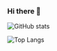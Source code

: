 ### Hi there 👋

![GitHub stats](https://github-readme-stats-three-smoky-51.vercel.app/api?username=tora223&theme=vue-dark&show_icons=true%count_private=True)

![Top Langs](https://github-readme-stats-three-smoky-51.vercel.app/api/top-langs/?username=tora223&layout=compact&theme=vue-dark&count_private=True&exclude_repo=github-readme-stats&hide=jupyter%20notebook&langs_count=6)

<!--
**tora223/tora223** is a ✨ _special_ ✨ repository because its `README.md` (this file) appears on your GitHub profile.

Here are some ideas to get you started:

- 🔭 I’m currently working on ...
- 🌱 I’m currently learning ...
- 👯 I’m looking to collaborate on ...
- 🤔 I’m looking for help with ...
- 💬 Ask me about ...
- 📫 How to reach me: ...
- 😄 Pronouns: ...
- ⚡ Fun fact: ...
-->
